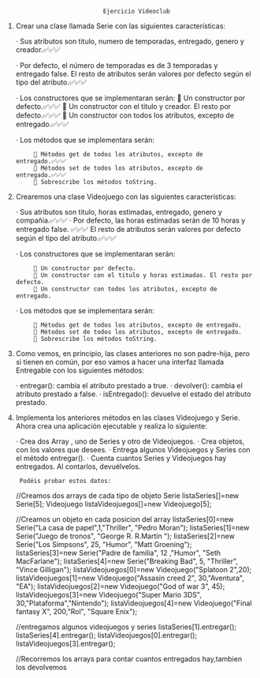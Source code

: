                                 Ejercicio Videoclub

1. Crear una clase llamada Serie con las siguientes características:

    · Sus atributos son titulo, numero de temporadas, entregado, genero y
    creador.✅✅✅

    · Por defecto, el número de temporadas es de 3 temporadas y entregado false. El
    resto de atributos serán valores por defecto según el tipo del atributo.✅✅✅

    · Los constructores que se implementaran serán:
             Un constructor por defecto.✅✅✅
             Un constructor con el titulo y creador. El resto por defecto.✅✅✅
             Un constructor con todos los atributos, excepto de entregado.✅✅✅
    
    · Los métodos que se implementara serán:
    
             Métodos get de todos los atributos, excepto de entregado.✅✅✅
             Métodos set de todos los atributos, excepto de entregado.✅✅✅
             Sobrescribe los métodos toString.

2. Crearemos una clase Videojuego con las siguientes características:
    
    · Sus atributos son titulo, horas estimadas, entregado, genero y compañia.✅✅✅
    · Por defecto, las horas estimadas serán de 10 horas y entregado false. ✅✅✅
        El resto de atributos serán valores por defecto según el tipo del atributo.✅✅✅

    · Los constructores que se implementaran serán:

             Un constructor por defecto.
             Un constructor con el titulo y horas estimadas. El resto por defecto.
             Un constructor con todos los atributos, excepto de entregado.

    · Los métodos que se implementara serán:
    
             Métodos get de todos los atributos, excepto de entregado.
             Métodos set de todos los atributos, excepto de entregado.
             Sobrescribe los métodos toString.

3. Como vemos, en principio, las clases anteriores no son padre-hija, pero si tienen en
    común, por eso vamos a hacer una interfaz llamada Entregable con los siguientes métodos:
    
    · entregar(): cambia el atributo prestado a true.
    · devolver(): cambia el atributo prestado a false.
    · isEntregado(): devuelve el estado del atributo prestado.

4. Implementa los anteriores métodos en las clases Videojuego y Serie. Ahora crea una
aplicación ejecutable y realiza lo siguiente:

    · Crea dos Array , uno de Series y otro de Videojuegos.
    · Crea objetos, con los valores que desees.
    · Entrega algunos Videojuegos y Series con el método entregar().
    · Cuenta cuantos Series y Videojuegos hay entregados. Al contarlos, devuélvelos.
    
        Podéis probar estos datos:
    //Creamos dos arrays de cada tipo de objeto
        Serie listaSeries[]=new Serie[5];
        Videojuego listaVideojuegos[]=new Videojuego[5];
    
    //Creamos un objeto en cada posicion del array
        listaSeries[0]=new Serie("La casa de papel",1,"Thriller", "Pedro Moran");
        listaSeries[1]=new Serie("Juego de tronos", "George R. R.Martin ");
        listaSeries[2]=new Serie("Los Simpsons", 25, "Humor", "Matt Groening");
        listaSeries[3]=new Serie("Padre de familia", 12 ,"Humor", "Seth MacFarlane");
        listaSeries[4]=new Serie("Breaking Bad", 5, "Thriller", "Vince Gilligan");
        listaVideojuegos[0]=new Videojuego("Splatoon 2",20);
        listaVideojuegos[1]=new Videojuego("Assasin creed 2", 30,"Aventura", "EA");
        listaVideojuegos[2]=new Videojuego("God of war 3", 45);
        listaVideojuegos[3]=new Videojuego("Super Mario 3DS", 30,"Plataforma","Nintendo");
        listaVideojuegos[4]=new Videojuego("Final fantasy X", 200,"Rol", "Square Enix");

    //entregamos algunos videojuegos y series
        listaSeries[1].entregar();
        listaSeries[4].entregar();
        listaVideojuegos[0].entregar();
        listaVideojuegos[3].entregar();
    
    //Recorremos los arrays para contar cuantos entregados hay,tambien los devolvemos
